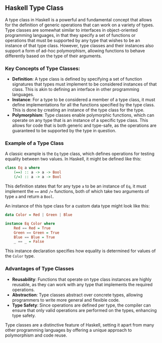 ## Haskell Type Class

A type class in Haskell is a powerful and fundamental concept that allows for the definition of generic operations that can work on a variety of types. Type classes are somewhat similar to interfaces in object-oriented programming languages, in that they specify a set of functions or operations that must be supported by any type that wishes to be an instance of that type class. However, type classes and their instances also support a form of ad-hoc polymorphism, allowing functions to behave differently based on the type of their arguments.

### Key Concepts of Type Classes:

- **Definition**: A type class is defined by specifying a set of function signatures that types must implement to be considered instances of that class. This is akin to defining an interface in other programming languages.
- **Instance**: For a type to be considered a member of a type class, it must define implementations for all the functions specified by the type class. This is done by creating an instance of the type class for the type.
- **Polymorphism**: Type classes enable polymorphic functions, which can operate on any type that is an instance of a specific type class. This allows for code that is both generic and type-safe, as the operations are guaranteed to be supported by the type in question.

### Example of a Type Class

A classic example is the `Eq` type class, which defines operations for testing equality between two values. In Haskell, it might be defined like this:

```haskell
class Eq a where
    (==) :: a -> a -> Bool
    (/=) :: a -> a -> Bool
```

This definition states that for any type `a` to be an instance of `Eq`, it must implement the `==` and `/=` functions, both of which take two arguments of type `a` and return a `Bool`.

An instance of this type class for a custom data type might look like this:

```haskell
data Color = Red | Green | Blue

instance Eq Color where
    Red == Red = True
    Green == Green = True
    Blue == Blue = True
    _ == _ = False
```

This instance declaration specifies how equality is determined for values of the `Color` type.

### Advantages of Type Classes

- **Reusability**: Functions that operate on type class instances are highly reusable, as they can work with any type that implements the required operations.
- **Abstraction**: Type classes abstract over concrete types, allowing programmers to write more general and flexible code.
- **Type Safety**: Since operations are defined per type, the compiler can ensure that only valid operations are performed on the types, enhancing type safety.

Type classes are a distinctive feature of Haskell, setting it apart from many other programming languages by offering a unique approach to polymorphism and code reuse.
